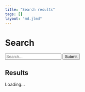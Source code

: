```yaml
---
title: "Search results"
tags: []
layout: "md.jlmd"
---
```


<script type="module" defer>window.init_search();</script>
<div>
</div>
<h1>Search</h1>
<div class="search-bar big">
    <form action="$(root_url)/search" method="GET">
        <input type="search" name="q" placeholder="Search...">
        <input type=submit>
    </form>
</div>

<h2>Results</h2>
<div id="search-results">
Loading...
</div>
